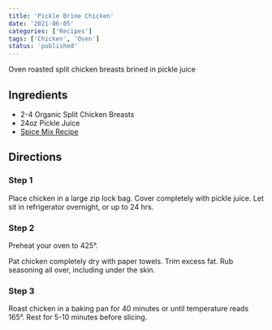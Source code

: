 ```yaml
---
title: 'Pickle Brine Chicken'
date: '2021-06-05'
categories: ['Recipes']
tags: ['Chicken', 'Oven']
status: 'published'
---
```


Oven roasted split chicken breasts brined in pickle juice

<!-- excerpt end -->

## Ingredients

- 2-4 Organic Split Chicken Breasts
- 24oz Pickle Juice
- [Spice Mix Recipe](/recipes/spice-mix)

## Directions

### Step 1

Place chicken in a large zip lock bag. Cover completely with pickle juice. Let sit in refrigerator overnight, or up to 24 hrs.

### Step 2

Preheat your oven to 425°.

Pat chicken completely dry with paper towels. Trim excess fat. Rub seasoning all over, including under the skin.

### Step 3

Roast chicken in a baking pan for 40 minutes or until temperature reads 165°. Rest for 5-10 minutes before slicing.
